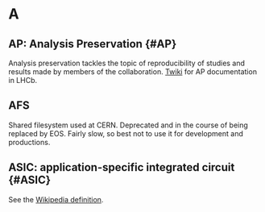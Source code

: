 # A

## AP: Analysis Preservation {#AP}

Analysis preservation tackles the topic of reproducibility of studies and results made by members of the collaboration.
[Twiki](https://twiki.cern.ch/twiki/bin/view/LHCb/AnalysisPreservationReproducibility) for AP documentation in LHCb.


## AFS

Shared filesystem used at CERN. Deprecated and in the course of being replaced by EOS. Fairly slow, so best not to use it for development and productions.


## ASIC: application-specific integrated circuit {#ASIC}

See the
[Wikipedia definition](https://en.wikipedia.org/wiki/Application-specific_integrated_circuit).
